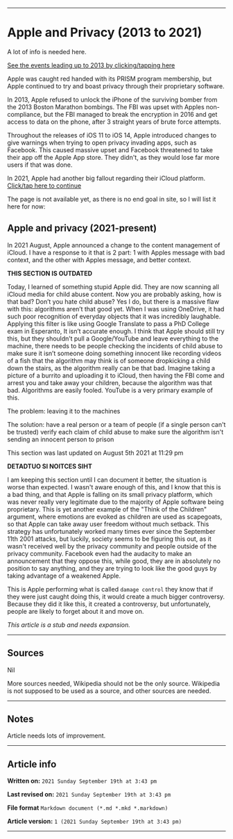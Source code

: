 
***

# Apple and Privacy (2013 to 2021)

A lot of info is needed here.

[See the events leading up to 2013 by clicking/tapping here](https://github.com/seanpm2001/WacOS/wiki/Apple-and-privacy-(1976-2013))

Apple was caught red handed with its PRISM program membership, but Apple continued to try and boast privacy through their proprietary software.

In 2013, Apple refused to unlock the iPhone of the surviving bomber from the 2013 Boston Marathon bombings. The FBI was upset with Apples non-compliance, but the FBI managed to break the encryption in 2016 and get access to data on the phone, after 3 straight years of brute force attempts.

Throughout the releases of iOS 11 to iOS 14, Apple introduced changes to give warnings when trying to open privacy invading apps, such as Facebook. This caused massive upset and Facebook threatened to take their app off the Apple App store. They didn't, as they would lose far more users if that was done.

In 2021, Apple had another big fallout regarding their iCloud platform. [Click/tap here to continue](https://github.com/seanpm2001/WacOS/wiki/)

The page is not available yet, as there is no end goal in site, so I will list it here for now:

## Apple and privacy (2021-present)

In 2021 August, Apple announced a change to the content management of iCloud. I have a response to it that is 2 part: 1 with Apples message with bad context, and the other with Apples message, and better context.

**THIS SECTION IS OUTDATED**

Today, I learned of something stupid Apple did. They are now scanning all iCloud media for child abuse content. Now you are probably asking, how is that bad? Don’t you hate child abuse? Yes I do, but there is a massive flaw with this: algorithms aren’t that good yet. When I was using OneDrive, it had such poor recognition of everyday objects that it was incredibly laughable. Applying this filter is like using Google Translate to pass a PhD College exam in Esperanto, It isn’t accurate enough. I think that Apple should still try this, but they shouldn’t pull a Google/YouTube and leave everything to the machine, there needs to be people checking the incidents of child abuse to make sure it isn’t someone doing something innocent like recording videos of a fish that the algorithm may think is of someone dropkicking a child down the stairs, as the algorithm really can be that bad. Imagine taking a picture of a burrito and uploading it to iCloud, then having the FBI come and arrest you and take away your children, because the algorithm was that bad. Algorithms are easily fooled. YouTube is a very primary example of this.

The problem: leaving it to the machines

The solution: have a real person or a team of people (if a single person can't be trusted) verify each claim of child abuse to make sure the algorithm isn't sending an innocent person to prison

This section was last updated on August 5th 2021 at 11:29 pm

**DETADTUO SI NOITCES SIHT**

I am keeping this section until I can document it better, the situation is worse than expected. I wasn't aware enough of this, and I know that this is a bad thing, and that Apple is falling on its small privacy platform, which was never really very legitimate due to the majority of Apple software being proprietary. This is yet another example of the "Think of the Children" argument, where emotions are evoked as children are used as scapegoats, so that Apple can take away user freedom without much setback. This strategy has unfortunately worked many times ever since the September 11th 2001 attacks, but luckily, society seems to be figuring this out, as it wasn't received well by the privacy community and people outside of the privacy community. Facebook even had the audacity to make an announcement that they oppose this, while good, they are in absolutely no position to say anything, and they are trying to look like the good guys by taking advantage of a weakened Apple.

This is Apple performing what is called `damage control` they know that if they were just caught doing this, it would create a much bigger controversy. Because they did it like this, it created a controversy, but unfortunately, people are likely to forget about it and move on.


_This article is a stub and needs expansion._

***

## Sources

Nil

More sources needed, Wikipedia should not be the only source. Wikipedia is not supposed to be used as a source, and other sources are needed.

***

## Notes

Article needs lots of improvement.

***

## Article info

**Written on:** `2021 Sunday September 19th at 3:43 pm`

**Last revised on:** `2021 Sunday September 19th at 3:43 pm`

**File format** `Markdown document (*.md *.mkd *.markdown)`

**Article version:** `1 (2021 Sunday September 19th at 3:43 pm)`

***
